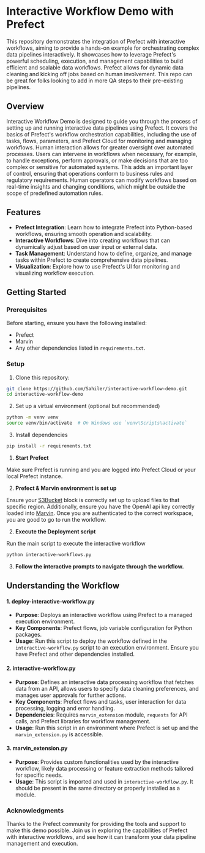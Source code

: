 # Interactive Workflow Demo with Prefect

This repository demonstrates the integration of Prefect with interactive workflows, aiming to provide a hands-on example for orchestrating complex data pipelines interactively. It showcases how to leverage Prefect's powerful scheduling, execution, and management capabilities to build efficient and scalable data workflows. Prefect allows for dynamic data cleaning and kicking off jobs based on human involvement. This repo can be great for folks looking to add in more QA steps to their pre-existing pipelines.

## Overview

Interactive Workflow Demo is designed to guide you through the process of setting up and running interactive data pipelines using Prefect. It covers the basics of Prefect's workflow orchestration capabilities, including the use of tasks, flows, parameters, and Prefect Cloud for monitoring and managing workflows. Human interaction allows for greater oversight over automated processes. Users can intervene in workflows when necessary, for example, to handle exceptions, perform approvals, or make decisions that are too complex or sensitive for automated systems. This adds an important layer of control, ensuring that operations conform to business rules and regulatory requirements. Human operators can modify workflows based on real-time insights and changing conditions, which might be outside the scope of predefined automation rules. 

## Features

- **Prefect Integration**: Learn how to integrate Prefect into Python-based workflows, ensuring smooth operation and scalability.
- **Interactive Workflows**: Dive into creating workflows that can dynamically adjust based on user input or external data.
- **Task Management**: Understand how to define, organize, and manage tasks within Prefect to create comprehensive data pipelines.
- **Visualization**: Explore how to use Prefect's UI for monitoring and visualizing workflow execution.

## Getting Started

### Prerequisites

Before starting, ensure you have the following installed:
- Prefect
- Marvin 
- Any other dependencies listed in `requirements.txt`.

### Setup

1. Clone this repository:
```bash
git clone https://github.com/Sahiler/interactive-workflow-demo.git
cd interactive-workflow-demo
```
2. Set up a virtual environment (optional but recommended)

```bash
python -m venv venv
source venv/bin/activate  # On Windows use `venv\Scripts\activate`
```
3. Install dependencies
```bash
pip install -r requirements.txt
```

1. **Start Prefect**

  Make sure Prefect is running and you are logged into Prefect Cloud or your local Prefect instance.

2. **Prefect & Marvin environment is set up**

Ensure your [S3Bucket](https://prefecthq.github.io/prefect-aws/s3/) block is correctly set up to upload files to that specific region. Additionally, ensure you have the OpenAI api key correctly loaded into [Marvin](https://www.askmarvin.ai/welcome/installation/). Once you are authenticated to the correct workspace, you are good to go to run the workflow.

2. **Execute the Deployment script**

  Run the main script to execute the interactive workflow
  
```bash
python interactive-workflows.py
```
3. **Follow the interactive prompts to navigate through the workflow.**

## Understanding the Workflow
#### 1. deploy-interactive-workflow.py

- **Purpose**: Deploys an interactive workflow using Prefect to a managed execution environment.
- **Key Components**: Prefect flows, job variable configuration for Python packages.
- **Usage**: Run this script to deploy the workflow defined in the `interactive-workflow.py` script to an execution environment. Ensure you have Prefect and other dependencies installed.

#### 2. interactive-workflow.py

- **Purpose**: Defines an interactive data processing workflow that fetches data from an API, allows users to specify data cleaning preferences, and manages user approvals for further actions.
- **Key Components**: Prefect flows and tasks, user interaction for data processing, logging and error handling.
- **Dependencies**: Requires `marvin_extension` module, `requests` for API calls, and Prefect libraries for workflow management.
- **Usage**: Run this script in an environment where Prefect is set up and the `marvin_extension.py` is accessible.

#### 3. marvin_extension.py

- **Purpose**: Provides custom functionalities used by the interactive workflow, likely data processing or feature extraction methods tailored for specific needs.
- **Usage**: This script is imported and used in `interactive-workflow.py`. It should be present in the same directory or properly installed as a module.

### Acknowledgments
Thanks to the Prefect community for providing the tools and support to make this demo possible.
Join us in exploring the capabilities of Prefect with interactive workflows, and see how it can transform your data pipeline management and execution.

